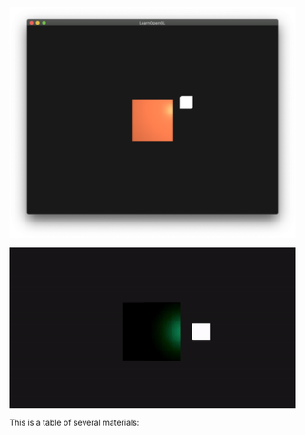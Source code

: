 
![Result](https://github.com/KokoFan16/openGL/blob/master/lighting/lighting.png)

<div align=center><img src=https://github.com/KokoFan16/openGL/blob/master/lighting/lighting.gif ></div>

This is a table of several materials: <br>




